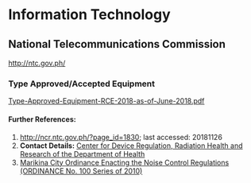 # Information Technology

## National Telecommunications Commission

http://ntc.gov.ph/

### Type Approved/Accepted Equipment

[Type-Approved-Equipment-RCE-2018-as-of-June-2018.pdf](https://github.com/usbong/documentation/blob/master/Usbong%20School/Systems%20Integration/Information%20Technology/res/Type-Approved-Equipment-RCE-2018-as-of-June-2018.pdf
)

#### Further References: 
1) http://ncr.ntc.gov.ph/?page_id=1830; last accessed: 20181126
2) <b>Contact Details:</b> [Center for Device Regulation, Radiation Health and Research of the Department of Health](https://github.com/usbong/documentation/blob/master/Usbong%20School/Systems%20Integration/Health/Health.md)
3) [Marikina City Ordinance Enacting the Noise Control Regulations (ORDINANCE No. 100 Series of 2010)](http://marikinacitycouncilc.ipage.com/www/mccouncil_ordinances/elibrary/pdf2010/ord10100.pdf)

